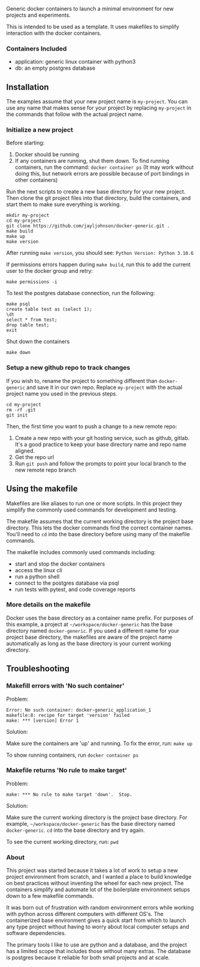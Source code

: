 Generic docker containers to launch a minimal environment for new projects and experiments.

This is intended to be used as a template. It uses makefiles to simplify interaction with the docker containers.

### Containers Included
* application: generic linux container with python3
* db: an empty postgres database

## Installation
The examples assume that your new project name is `my-project`.  You can use any name that makes sense for your project by replacing `my-project` in the commands that follow with the actual project name.

### Initialize a new project
Before starting:
1. Docker should be running
2. If any containers are running, shut them down.  To find running containers, run the command: `docker container ps`  (It may work without doing this, but network errors are possible because of port bindings in other containers)

Run the next scripts to create a new base directory for your new project.  Then clone the git project files into that directory, build the containers, and start them to make sure everything is working.
```
mkdir my-project
cd my-project
git clone https://github.com/jayljohnson/docker-generic.git .
make build
make up
make version
```
After running `make version`, you should see: `Python Version:
Python 3.10.6`

If permissions errors happen during `make build`, run this to add the current user to the docker group and retry:
```
make permissions -i
```

To test the postgres database connection, run the following:
```
make psql
create table test as (select 1);
\dt
select * from test;
drop table test;
exit
```

Shut down the containers
```
make down
```

### Setup a new github repo to track changes
If you wish to, rename the project to something different than `docker-generic` and save it in our own repo.  Replace `my-project` with the actual project name you used in the previous steps.
```
cd my-project
rm -rf .git
git init
```

Then, the first time you want to push a change to a new remote repo:
1. Create a new repo with your git hosting service, such as github, gitlab.  It's a good practice to keep your base directory name and repo name aligned.
2. Get the repo url
3. Run `git push` and follow the prompts to point your local branch to the new remote repo branch

## Using the makefile
Makefiles are like aliases to run one or more scripts.  In this project they simplify the commonly used commands for development and testing.

The makefile assumes that the current working directory is the project base directory.  This lets the docker commands find the correct container names.  You'll need to `cd` into the base directory before using many of the makefile commands.

The makefile includes commonly used commands including:
* start and stop the docker containers
* access the linux cli
* run a python shell
* connect to the postgres database via psql
* run tests with pytest, and code coverage reports

### More details on the makefile
Docker uses the base directory as a container name prefix.  For purposes of this example, a project at `~/workspace/docker-generic` has the base directory named `docker-generic`.  If you used a different name for your project base directory, the makefiles are aware of the project name automatically as long as the base directory is your current working directory.

## Troubleshooting

### Makefill errors with 'No such container'
Problem:
```
Error: No such container: docker-generic_application_1
makefile:8: recipe for target 'version' failed
make: *** [version] Error 1
```

Solution:

Make sure the containers are 'up' and running.  To fix the error, run: `make up`

To show running containers, run `docker container ps`

### Makefile returns 'No rule to make target'
Problem:
```
make: *** No rule to make target 'down'.  Stop.
```

Solution:

Make sure the current working directory is the project base directory.  For example, `~/workspace/docker-generic` has the base directory named `docker-generic`.  `cd` into the base directory and try again.

To see the current working directory, run: `pwd`

### About

This project was started because it takes a lot of work to setup a new project environment from scratch, and I wanted a place to build knowledge on best practices without inventing the wheel for each new project.  The containers simplify and automate lot of the boilerplate environment setups down to a few makefile commands.

It was born out of frustration with random environment errors while working with python across different computers with different OS's.  The containerized base environment gives a quick start from which to launch any type project without having to worry about local computer setups and software dependencies.

The primary tools I like to use are python and a database, and the project has a limited scope that includes those without many extras.  The database is postgres because it reliable for both small projects and at scale.

